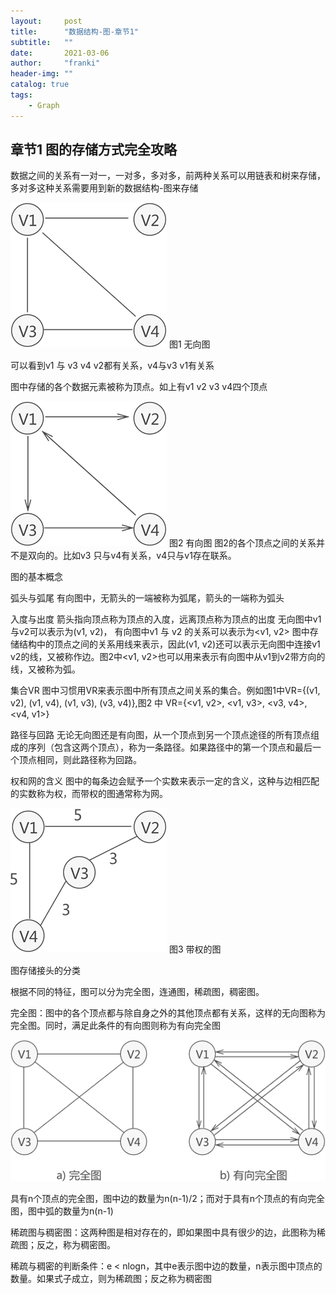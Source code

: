 ```yaml
---
layout:     post
title:      "数据结构-图-章节1"
subtitle:   ""
date:       2021-03-06
author:     "franki"
header-img: ""
catalog: true
tags:
    - Graph
---
```



## 章节1 图的存储方式完全攻略

数据之间的关系有一对一，一对多，多对多，前两种关系可以用链表和树来存储，多对多这种关系需要用到新的数据结构-图来存储

![图1](/images/posts/graph/chapter1-1.png)
图1 无向图

可以看到v1 与 v3 v4 v2都有关系，v4与v3 v1有关系

图中存储的各个数据元素被称为顶点。如上有v1 v2 v3 v4四个顶点

![图2](/images/posts/graph/chapter1-2.png)
图2 有向图
图2的各个顶点之间的关系并不是双向的。比如v3 只与v4有关系，v4只与v1存在联系。

图的基本概念

弧头与弧尾
有向图中，无箭头的一端被称为弧尾，箭头的一端称为弧头

入度与出度
箭头指向顶点称为顶点的入度，远离顶点称为顶点的出度
无向图中v1与v2可以表示为(v1, v2)， 有向图中v1 与 v2 的关系可以表示为<v1, v2>
图中存储结构中的顶点之间的关系用线来表示，因此(v1, v2)还可以表示无向图中连接v1 v2的线，又被称作边。图2中<v1, v2>也可以用来表示有向图中从v1到v2带方向的线，又被称为弧。

集合VR
图中习惯用VR来表示图中所有顶点之间关系的集合。例如图1中VR={(v1, v2), (v1, v4), (v1, v3), (v3, v4)},图2 中 VR={<v1, v2>, <v1, v3>, <v3, v4>, <v4, v1>}

路径与回路
无论无向图还是有向图，从一个顶点到另一个顶点途径的所有顶点组成的序列（包含这两个顶点），称为一条路径。如果路径中的第一个顶点和最后一个顶点相同，则此路径称为回路。

权和网的含义
图中的每条边会赋予一个实数来表示一定的含义，这种与边相匹配的实数称为权，而带权的图通常称为网。

![图3](/images/posts/graph/chapter1-3.png)
图3 带权的图

图存储接头的分类

根据不同的特征，图可以分为完全图，连通图，稀疏图，稠密图。

完全图：图中的各个顶点都与除自身之外的其他顶点都有关系，这样的无向图称为完全图。同时，满足此条件的有向图则称为有向完全图

![图4](/images/posts/graph/chapter1-4.png)

具有n个顶点的完全图，图中边的数量为n(n-1)/2；而对于具有n个顶点的有向完全图，图中弧的数量为n(n-1)

稀疏图与稠密图：这两种图是相对存在的，即如果图中具有很少的边，此图称为稀疏图；反之，称为稠密图。

稀疏与稠密的判断条件：e < nlogn，其中e表示图中边的数量，n表示图中顶点的数量。如果式子成立，则为稀疏图；反之称为稠密图
